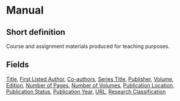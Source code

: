 # Manual
## Short definition
Course and assignment materials produced for teaching purposes.
## Fields
[Title](../Object-Fields/Manual/Title.md),
[First Listed Author](../Object-Fields/Manual/First%20Listed%20Author.md),
[Co-authors](../Object-Fields/Manual/Co-authors.md),
[Series Title](../Object-Fields/Manual/Series%20Title.md),
[Publisher](../Object-Fields/Manual/Publisher.md),
[Volume](../Object-Fields/Manual/Volume.md),
[Edition](../Object-Fields/Manual/Edition.md),
[Number of Pages](../Object-Fields/Manual/Number%20of%20Pages.md),
[Number of Volumes](../Object-Fields/Manual/Number%20of%20Volumes.md),
[Publication Location](../Object-Fields/Manual/Publication%20Location.md),
[Publication Status](../Object-Fields/Manual/Publication%20Status.md),
[Publication Year](../Object-Fields/Manual/Publication%20Year.md),
[URL](../Object-Fields/Manual/URL.md),
[Research Classification](../Object-Fields/Manual/Research%20Classification.md)
